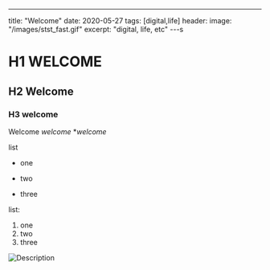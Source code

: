 ---
title: "Welcome"
date: 2020-05-27
tags: [digital,life]
header:
 image: "/images/stst_fast.gif"
excerpt: "digital, life, etc"
---s


# H1 WELCOME
## H2 Welcome
### H3 welcome

Welcome *welcome* **welcome*

list
* one
+ two
- three

list:
1. one
2. two
3. three

<img src="{{ site.url }}{{ site.baseurl }} /images/aboutimage.jpg" alt="Description">
